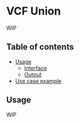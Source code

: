 # VCF Union<!-- omit in toc -->

WIP

## Table of contents<!-- omit in toc -->
- [Usage](#usage)
  - [Interface](#interface)
  - [Output](#output)
- [Use case example](#use-case-example)


## Usage

WIP